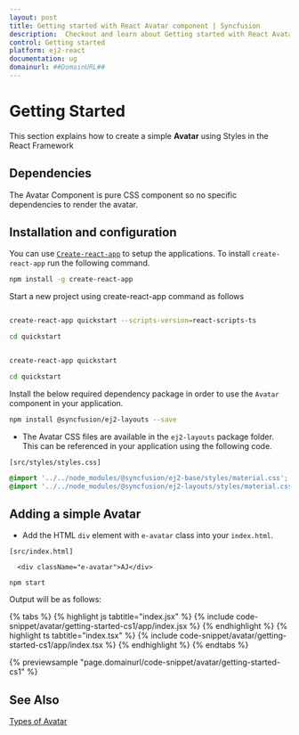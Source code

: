 ```yaml
---
layout: post
title: Getting started with React Avatar component | Syncfusion
description:  Checkout and learn about Getting started with React Avatar component of Syncfusion Essential JS 2 and more details.
control: Getting started 
platform: ej2-react
documentation: ug
domainurl: ##DomainURL##
---
```


# Getting Started

This section explains how to create a simple **Avatar** using Styles in the React Framework

## Dependencies

The Avatar Component is pure CSS component so no specific dependencies to render the avatar.

## Installation and configuration

You can use [`Create-react-app`](https://github.com/facebook/create-react-app) to setup the applications.
To install `create-react-app` run the following command.

```bash
npm install -g create-react-app
```

Start a new project using create-react-app command as follows

<div class='tsx'>

```bash

create-react-app quickstart --scripts-version=react-scripts-ts

cd quickstart

```

</div>

<div class='jsx'>

```bash

create-react-app quickstart

cd quickstart

```

</div>

Install the below required dependency package in order to use the `Avatar` component in your application.

```bash
npm install @syncfusion/ej2-layouts --save
```

* The Avatar CSS files are available in the `ej2-layouts` package folder. This can be referenced in your application using the following code.

`[src/styles/styles.css]`

```css
@import '../../node_modules/@syncfusion/ej2-base/styles/material.css';
@import '../../node_modules/@syncfusion/ej2-layouts/styles/material.css';
```

## Adding a simple Avatar

* Add the HTML `div` element with `e-avatar` class into your `index.html`.

`[src/index.html]`

```
  <div className="e-avatar">AJ</div>
```

```
npm start
```

Output will be as follows:

{% tabs %}
{% highlight js tabtitle="index.jsx" %}
{% include code-snippet/avatar/getting-started-cs1/app/index.jsx %}
{% endhighlight %}
{% highlight ts tabtitle="index.tsx" %}
{% include code-snippet/avatar/getting-started-cs1/app/index.tsx %}
{% endhighlight %}
{% endtabs %}

 {% previewsample "page.domainurl/code-snippet/avatar/getting-started-cs1" %}

## See Also

[Types of Avatar](./types)
